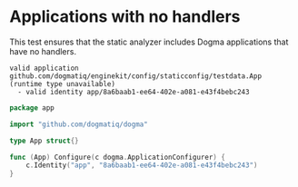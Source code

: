 # Applications with no handlers

This test ensures that the static analyzer includes Dogma applications that have
no handlers.

```au:output
valid application github.com/dogmatiq/enginekit/config/staticconfig/testdata.App (runtime type unavailable)
  - valid identity app/8a6baab1-ee64-402e-a081-e43f4bebc243
```

```go au:input
package app

import "github.com/dogmatiq/dogma"

type App struct{}

func (App) Configure(c dogma.ApplicationConfigurer) {
	c.Identity("app", "8a6baab1-ee64-402e-a081-e43f4bebc243")
}
```
